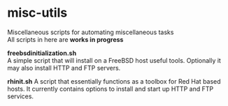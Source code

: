 # misc-utils
Miscellaneous scripts for automating miscellaneous tasks  
All scripts in here are **works in progress**  
  
**freebsdinitialization.sh**  
A simple script that will install on a FreeBSD host useful tools. Optionally it may also install HTTP and FTP servers.

**rhinit.sh**
A script that essentially functions as a toolbox for Red Hat based hosts. It currently contains options to install and start up HTTP and FTP services.
